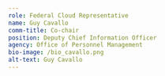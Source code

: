```yaml
---
role: Federal Cloud Representative
name: Guy Cavallo
comm-title: Co-chair
position: Deputy Chief Information Officer
agency: Office of Personnel Management
bio-image: /bio_cavallo.png
alt-text: Guy Cavallo
---
```


